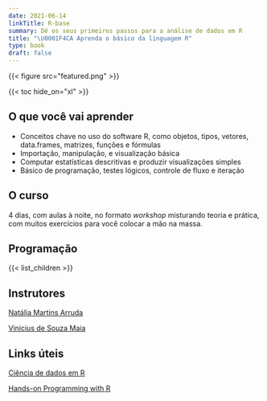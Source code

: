 ```yaml
---
date: 2021-06-14
linkTitle: R-base
summary: Dê os seus primeiros passos para a análise de dados em R
title: "\U0001F4CA Aprenda o básico da linguagem R"
type: book
draft: false
---
```


{{< figure src="featured.png" >}}

{{< toc hide_on="xl" >}}

## O que você vai aprender

- Conceitos chave no uso do software R, como objetos, tipos, vetores, data.frames, matrizes, funções e fórmulas
- Importação, manipulação, e visualização básica
- Computar estatísticas descritivas e produzir visualizações simples
- Básico de programação, testes lógicos, controle de fluxo e iteração

## O curso

4 dias, com aulas à noite, no formato *workshop* misturando teoria e prática, com muitos exercícios para você colocar a mão na massa.

## Programação

{{< list_children >}}

## Instrutores

[Natália Martins Arruda](https://github.com/ArrudaNatalia)

[Vinícius de Souza Maia](https://github.com/zlkrvsm/)

## Links úteis

[Ciência de dados em R](https://livro.curso-r.com/index.html)

[Hands-on Programming with R](https://rstudio-education.github.io/hopr/)
